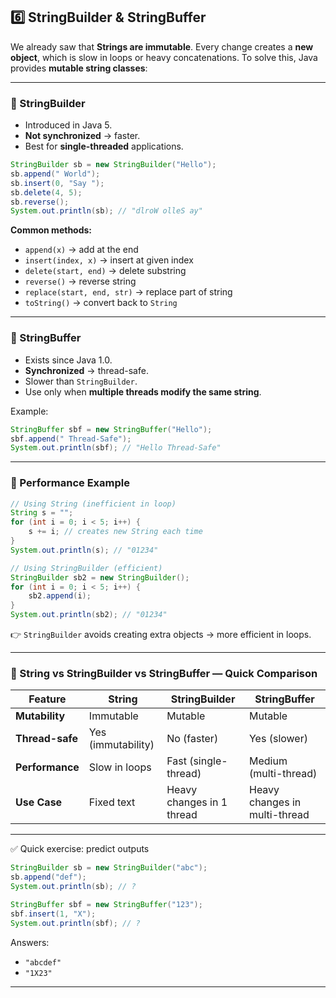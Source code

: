 ## 6️⃣ StringBuilder & StringBuffer

We already saw that **Strings are immutable**. Every change creates a **new object**, which is slow in loops or heavy concatenations.
To solve this, Java provides **mutable string classes**:

---

### 🔹 StringBuilder

* Introduced in Java 5.
* **Not synchronized** → faster.
* Best for **single-threaded** applications.

```java
StringBuilder sb = new StringBuilder("Hello");
sb.append(" World");
sb.insert(0, "Say ");
sb.delete(4, 5);
sb.reverse();
System.out.println(sb); // "dlroW olleS ay"
```

**Common methods:**

* `append(x)` → add at the end
* `insert(index, x)` → insert at given index
* `delete(start, end)` → delete substring
* `reverse()` → reverse string
* `replace(start, end, str)` → replace part of string
* `toString()` → convert back to `String`

---

### 🔹 StringBuffer

* Exists since Java 1.0.
* **Synchronized** → thread-safe.
* Slower than `StringBuilder`.
* Use only when **multiple threads modify the same string**.

Example:

```java
StringBuffer sbf = new StringBuffer("Hello");
sbf.append(" Thread-Safe");
System.out.println(sbf); // "Hello Thread-Safe"
```

---

### 🔹 Performance Example

```java
// Using String (inefficient in loop)
String s = "";
for (int i = 0; i < 5; i++) {
    s += i; // creates new String each time
}
System.out.println(s); // "01234"

// Using StringBuilder (efficient)
StringBuilder sb2 = new StringBuilder();
for (int i = 0; i < 5; i++) {
    sb2.append(i);
}
System.out.println(sb2); // "01234"
```

👉 `StringBuilder` avoids creating extra objects → more efficient in loops.

---

### 🔹 String vs StringBuilder vs StringBuffer — Quick Comparison

| Feature         | String             | StringBuilder             | StringBuffer                  |
| --------------- | ------------------ | ------------------------- | ----------------------------- |
| **Mutability**  | Immutable          | Mutable                   | Mutable                       |
| **Thread-safe** | Yes (immutability) | No (faster)               | Yes (slower)                  |
| **Performance** | Slow in loops      | Fast (single-thread)      | Medium (multi-thread)         |
| **Use Case**    | Fixed text         | Heavy changes in 1 thread | Heavy changes in multi-thread |

---

✅ Quick exercise: predict outputs

```java
StringBuilder sb = new StringBuilder("abc");
sb.append("def");
System.out.println(sb); // ?

StringBuffer sbf = new StringBuffer("123");
sbf.insert(1, "X");
System.out.println(sbf); // ?
```

Answers:

* `"abcdef"`
* `"1X23"`

---
